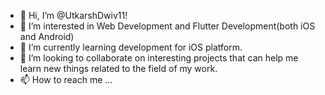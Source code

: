 - 👋 Hi, I’m @UtkarshDwiv11!
- 👀 I’m interested in Web Development and Flutter Development(both iOS and Android)
- 🌱 I’m currently learning development for iOS platform.
- 💞️ I’m looking to collaborate on interesting projects that can help me learn new things related to the field of my work.
- 📫 How to reach me ...

<!---
UtkarshDwiv11/UtkarshDwiv11 is a ✨ special ✨ repository because its `README.md` (this file) appears on your GitHub profile.
You can click the Preview link to take a look at your changes.
--->
